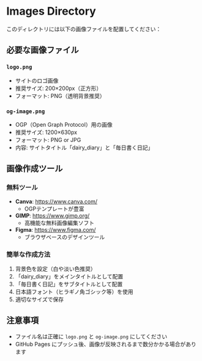 # Images Directory

このディレクトリには以下の画像ファイルを配置してください：

## 必要な画像ファイル

### `logo.png`
- サイトのロゴ画像
- 推奨サイズ: 200×200px（正方形）
- フォーマット: PNG（透明背景推奨）

### `og-image.png`
- OGP（Open Graph Protocol）用の画像
- 推奨サイズ: 1200×630px
- フォーマット: PNG or JPG
- 内容: サイトタイトル「dairy_diary」と「毎日書く日記」

## 画像作成ツール

### 無料ツール
- **Canva**: https://www.canva.com/
  - OGPテンプレートが豊富
- **GIMP**: https://www.gimp.org/
  - 高機能な無料画像編集ソフト
- **Figma**: https://www.figma.com/
  - ブラウザベースのデザインツール

### 簡単な作成方法
1. 背景色を設定（白や淡い色推奨）
2. 「dairy_diary」をメインタイトルとして配置
3. 「毎日書く日記」をサブタイトルとして配置
4. 日本語フォント（ヒラギノ角ゴシック等）を使用
5. 適切なサイズで保存

## 注意事項
- ファイル名は正確に `logo.png` と `og-image.png` にしてください
- GitHub Pages にプッシュ後、画像が反映されるまで数分かかる場合があります